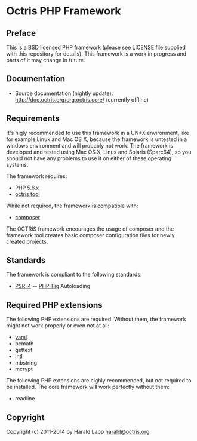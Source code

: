 # Octris PHP Framework

## Preface

This is a BSD licensed PHP framework (please see LICENSE file supplied with this repository
for details). This framework is a work in progress and parts of it may change in future.

## Documentation

* Source documentation (nightly update): http://doc.octris.org/org.octris.core/ (currently offline)

## Requirements

It's higly recommended to use this framework in a UN*X environment, like for example Linux and Mac OS X,
because the framework is untested in a windows environment and will probably not work. The framework is
developed and tested using Mac OS X, Linux and Solaris (Sparc64), so you should not have any problems to
use it on either of these operating systems.

The framework requires:

*   PHP 5.6.x
*   [octris tool](https://github.com/octris/octris/releases)

While not required, the framework is compatible with:

+   [composer](https://getcomposer.org/)

The OCTRiS framework encourages the usage of composer and the framework tool creates basic composer
configuration files for newly created projects.

## Standards

The framework is compliant to the following standards:

* [PSR-4](http://www.php-fig.org/psr/psr-4/) -- [PHP-Fig](http://www.php-fig.org/) Autoloading

## Required PHP extensions

The following PHP extensions are required. Without them, the framework might not work properly or
even not at all:

*   [yaml](http://pecl.php.net/package/yaml)
*   bcmath
*   gettext
*   intl
*   mbstring
*   mcrypt

The following PHP extensions are highly recommended, but not required to be installed. The core
framework will work perfectly without them:

*   readline

## Copyright

Copyright (c) 2011-2014 by Harald Lapp <harald@octris.org>
